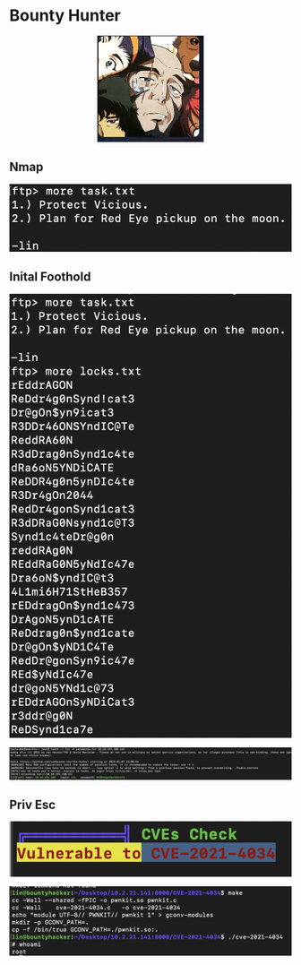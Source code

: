 # Bounty Hunter
 <p align="center">
<img src="bountyhunter.png">
<br>
 </p>

## Nmap
<p align="center">
<img src="ftpuser.png">
<br>
 </p>
 
 ## Inital Foothold
 
 <p align="center">
<img src="ftppassword.png">
<br>
 </p>
 
 <p align="center">
<img src="sshbrute.png">
<br>
 </p>
 
 ## Priv Esc
 
 <p align="center">
<img src="linpeas.png">
<br>
 </p>
 
 <p align="center">
<img src="root.png">
<br>
 </p>
